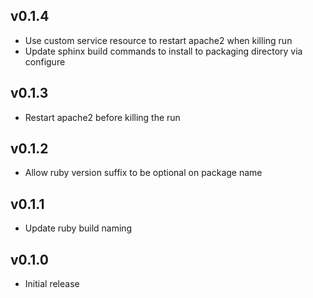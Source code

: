 ## v0.1.4
* Use custom service resource to restart apache2 when killing run
* Update sphinx build commands to install to packaging directory via configure

## v0.1.3
* Restart apache2 before killing the run

## v0.1.2
* Allow ruby version suffix to be optional on package name

## v0.1.1
* Update ruby build naming

## v0.1.0
* Initial release
